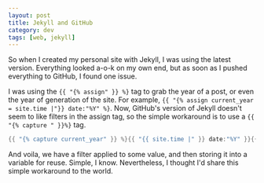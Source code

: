 ```yaml
---           
layout: post
title: Jekyll and GitHub
category: dev
tags: [web, jekyll]
---
```

So when I created my personal site with Jekyll, I was using the latest version.  Everything looked a-o-k on my own end, but as soon as I pushed everything to GitHub, I found one issue.

I was using the `{{ "{% assign" }} %}` tag to grab the year of a post, or even the year of generation of the site. For example, `{{ "{% assign current_year = site.time |"}} date:"%Y" %}`. Now, GitHub's version of Jekyll doesn't seem to like filters in the assign tag, so the simple workaround is to use a `{{ "{% capture " }}%}` tag.

```java
{{ "{% capture current_year" }} %}{{ "{{ site.time |" }} date:"%Y" }}{{ "{% endcapture"}} %}
```

And voila, we have a filter applied to some value, and then storing it into a variable for reuse. Simple, I know. Nevertheless, I thought I'd share this simple workaround to the world.
